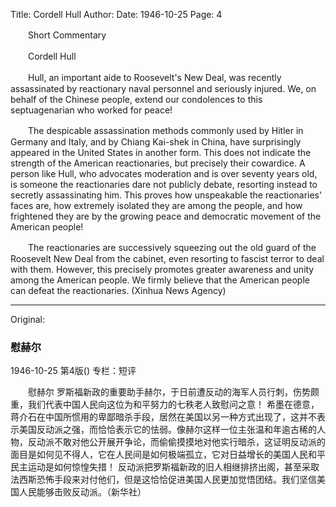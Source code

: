 Title: Cordell Hull
Author:
Date: 1946-10-25
Page: 4

　　Short Commentary

　　Cordell Hull

　　Hull, an important aide to Roosevelt's New Deal, was recently assassinated by reactionary naval personnel and seriously injured. We, on behalf of the Chinese people, extend our condolences to this septuagenarian who worked for peace!

　　The despicable assassination methods commonly used by Hitler in Germany and Italy, and by Chiang Kai-shek in China, have surprisingly appeared in the United States in another form. This does not indicate the strength of the American reactionaries, but precisely their cowardice. A person like Hull, who advocates moderation and is over seventy years old, is someone the reactionaries dare not publicly debate, resorting instead to secretly assassinating him. This proves how unspeakable the reactionaries' faces are, how extremely isolated they are among the people, and how frightened they are by the growing peace and democratic movement of the American people!

　　The reactionaries are successively squeezing out the old guard of the Roosevelt New Deal from the cabinet, even resorting to fascist terror to deal with them. However, this precisely promotes greater awareness and unity among the American people. We firmly believe that the American people can defeat the reactionaries. (Xinhua News Agency)



<hr /> 

Original: 


### 慰赫尔

1946-10-25
第4版()
专栏：短评

　　慰赫尔
    罗斯福新政的重要助手赫尔，于日前遭反动的海军人员行刺，伤势颇重，我们代表中国人民向这位为和平努力的七秩老人致慰问之意！
    希墨在德意，蒋介石在中国所惯用的卑鄙暗杀手段，居然在美国以另一种方式出现了，这并不表示美国反动派之强，而恰恰表示它的怯弱。像赫尔这样一位主张温和年逾古稀的人物，反动派不敢对他公开展开争论，而偷偷摸摸地对他实行暗杀，这证明反动派的面目是如何见不得人，它在人民间是如何极端孤立，它对日益增长的美国人民和平民主运动是如何惊惶失措！
    反动派把罗斯福新政的旧人相继排挤出阁，甚至采取法西斯恐怖手段来对付他们，但是这恰恰促进美国人民更加觉悟团结。我们坚信美国人民能够击败反动派。（新华社）
